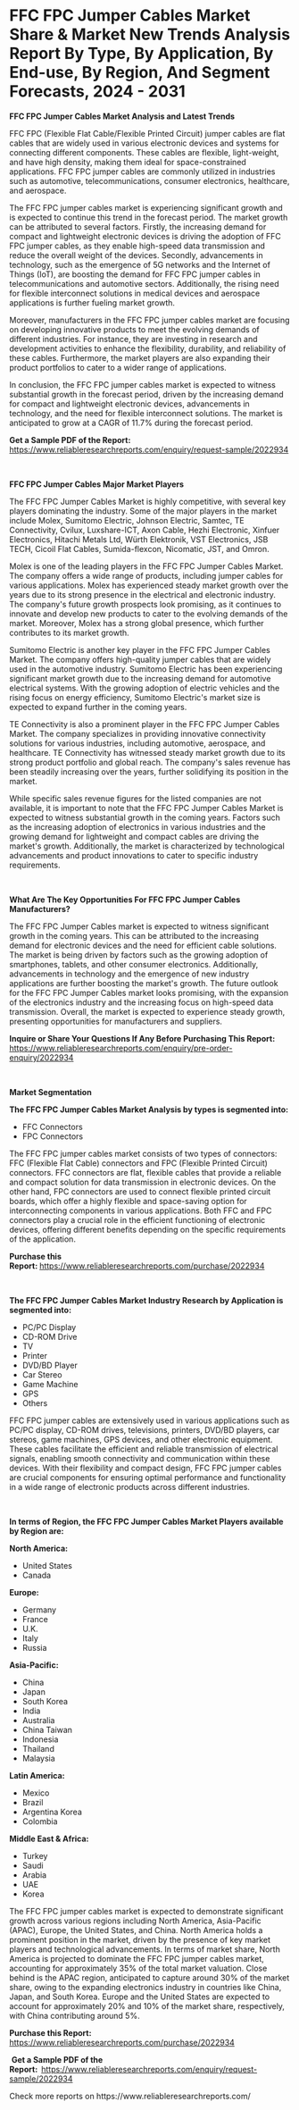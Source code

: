 <p><h1>FFC FPC Jumper Cables Market Share & Market New Trends Analysis Report By Type, By Application, By End-use, By Region, And Segment Forecasts, 2024 - 2031</h1></p><p><strong>FFC FPC Jumper Cables Market Analysis and Latest Trends</strong></p>
<p><p>FFC FPC (Flexible Flat Cable/Flexible Printed Circuit) jumper cables are flat cables that are widely used in various electronic devices and systems for connecting different components. These cables are flexible, light-weight, and have high density, making them ideal for space-constrained applications. FFC FPC jumper cables are commonly utilized in industries such as automotive, telecommunications, consumer electronics, healthcare, and aerospace.</p><p>The FFC FPC jumper cables market is experiencing significant growth and is expected to continue this trend in the forecast period. The market growth can be attributed to several factors. Firstly, the increasing demand for compact and lightweight electronic devices is driving the adoption of FFC FPC jumper cables, as they enable high-speed data transmission and reduce the overall weight of the devices. Secondly, advancements in technology, such as the emergence of 5G networks and the Internet of Things (IoT), are boosting the demand for FFC FPC jumper cables in telecommunications and automotive sectors. Additionally, the rising need for flexible interconnect solutions in medical devices and aerospace applications is further fueling market growth.</p><p>Moreover, manufacturers in the FFC FPC jumper cables market are focusing on developing innovative products to meet the evolving demands of different industries. For instance, they are investing in research and development activities to enhance the flexibility, durability, and reliability of these cables. Furthermore, the market players are also expanding their product portfolios to cater to a wider range of applications.</p><p>In conclusion, the FFC FPC jumper cables market is expected to witness substantial growth in the forecast period, driven by the increasing demand for compact and lightweight electronic devices, advancements in technology, and the need for flexible interconnect solutions. The market is anticipated to grow at a CAGR of 11.7% during the forecast period.</p></p>
<p><strong>Get a Sample PDF of the Report:&nbsp;</strong> <a href="https://www.reliableresearchreports.com/enquiry/request-sample/2022934">https://www.reliableresearchreports.com/enquiry/request-sample/2022934</a></p>
<p>&nbsp;</p>
<p><strong>FFC FPC Jumper Cables Major Market Players</strong></p>
<p><p>The FFC FPC Jumper Cables Market is highly competitive, with several key players dominating the industry. Some of the major players in the market include Molex, Sumitomo Electric, Johnson Electric, Samtec, TE Connectivity, Cvilux, Luxshare-ICT, Axon Cable, Hezhi Electronic, Xinfuer Electronics, Hitachi Metals Ltd, Würth Elektronik, VST Electronics, JSB TECH, Cicoil Flat Cables, Sumida-flexcon, Nicomatic, JST, and Omron.</p><p>Molex is one of the leading players in the FFC FPC Jumper Cables Market. The company offers a wide range of products, including jumper cables for various applications. Molex has experienced steady market growth over the years due to its strong presence in the electrical and electronic industry. The company's future growth prospects look promising, as it continues to innovate and develop new products to cater to the evolving demands of the market. Moreover, Molex has a strong global presence, which further contributes to its market growth.</p><p>Sumitomo Electric is another key player in the FFC FPC Jumper Cables Market. The company offers high-quality jumper cables that are widely used in the automotive industry. Sumitomo Electric has been experiencing significant market growth due to the increasing demand for automotive electrical systems. With the growing adoption of electric vehicles and the rising focus on energy efficiency, Sumitomo Electric's market size is expected to expand further in the coming years.</p><p>TE Connectivity is also a prominent player in the FFC FPC Jumper Cables Market. The company specializes in providing innovative connectivity solutions for various industries, including automotive, aerospace, and healthcare. TE Connectivity has witnessed steady market growth due to its strong product portfolio and global reach. The company's sales revenue has been steadily increasing over the years, further solidifying its position in the market.</p><p>While specific sales revenue figures for the listed companies are not available, it is important to note that the FFC FPC Jumper Cables Market is expected to witness substantial growth in the coming years. Factors such as the increasing adoption of electronics in various industries and the growing demand for lightweight and compact cables are driving the market's growth. Additionally, the market is characterized by technological advancements and product innovations to cater to specific industry requirements.</p></p>
<p>&nbsp;</p>
<p><strong>What Are The Key Opportunities For FFC FPC Jumper Cables Manufacturers?</strong></p>
<p><p>The FFC FPC Jumper Cables market is expected to witness significant growth in the coming years. This can be attributed to the increasing demand for electronic devices and the need for efficient cable solutions. The market is being driven by factors such as the growing adoption of smartphones, tablets, and other consumer electronics. Additionally, advancements in technology and the emergence of new industry applications are further boosting the market's growth. The future outlook for the FFC FPC Jumper Cables market looks promising, with the expansion of the electronics industry and the increasing focus on high-speed data transmission. Overall, the market is expected to experience steady growth, presenting opportunities for manufacturers and suppliers.</p></p>
<p><strong>Inquire or Share Your Questions If Any Before Purchasing This Report:</strong> <a href="https://www.reliableresearchreports.com/enquiry/pre-order-enquiry/2022934">https://www.reliableresearchreports.com/enquiry/pre-order-enquiry/2022934</a></p>
<p>&nbsp;</p>
<p><strong>Market Segmentation</strong></p>
<p><strong>The FFC FPC Jumper Cables Market Analysis by types is segmented into:</strong></p>
<p><ul><li>FFC Connectors</li><li>FPC Connectors</li></ul></p>
<p><p>The FFC FPC jumper cables market consists of two types of connectors: FFC (Flexible Flat Cable) connectors and FPC (Flexible Printed Circuit) connectors. FFC connectors are flat, flexible cables that provide a reliable and compact solution for data transmission in electronic devices. On the other hand, FPC connectors are used to connect flexible printed circuit boards, which offer a highly flexible and space-saving option for interconnecting components in various applications. Both FFC and FPC connectors play a crucial role in the efficient functioning of electronic devices, offering different benefits depending on the specific requirements of the application.</p></p>
<p><strong>Purchase this Report:&nbsp;</strong><a href="https://www.reliableresearchreports.com/purchase/2022934">https://www.reliableresearchreports.com/purchase/2022934</a></p>
<p>&nbsp;</p>
<p><strong>The FFC FPC Jumper Cables Market Industry Research by Application is segmented into:</strong></p>
<p><ul><li>PC/PC Display</li><li>CD-ROM Drive</li><li>TV</li><li>Printer</li><li>DVD/BD Player</li><li>Car Stereo</li><li>Game Machine</li><li>GPS</li><li>Others</li></ul></p>
<p><p>FFC FPC jumper cables are extensively used in various applications such as PC/PC display, CD-ROM drives, televisions, printers, DVD/BD players, car stereos, game machines, GPS devices, and other electronic equipment. These cables facilitate the efficient and reliable transmission of electrical signals, enabling smooth connectivity and communication within these devices. With their flexibility and compact design, FFC FPC jumper cables are crucial components for ensuring optimal performance and functionality in a wide range of electronic products across different industries.</p></p>
<p>&nbsp;</p>
<p><strong>In terms of Region, the FFC FPC Jumper Cables Market Players available by Region are:</strong></p>
<p>
    <p> <strong> North America: </strong>
        <ul>
            <li>United States</li>
            <li>Canada</li>
        </ul>
        </p> 
    <p> <strong> Europe: </strong>
        <ul>
            <li>Germany</li>
            <li>France</li>
            <li>U.K.</li>
            <li>Italy</li>
            <li>Russia</li>
        </ul>
        </p> 
    <p> <strong> Asia-Pacific: </strong>
        <ul>
            <li>China</li>
            <li>Japan</li>
            <li>South Korea</li>
            <li>India</li>
            <li>Australia</li>
            <li>China Taiwan</li>
            <li>Indonesia</li>
            <li>Thailand</li>
            <li>Malaysia</li>
        </ul>
        </p> 
    <p> <strong> Latin America: </strong>
        <ul>
            <li>Mexico</li>
            <li>Brazil</li>
            <li>Argentina Korea</li>
            <li>Colombia</li>
        </ul>
        </p> 
    <p> <strong> Middle East & Africa: </strong>
        <ul>
            <li>Turkey</li>
            <li>Saudi</li>
            <li>Arabia</li>
            <li>UAE</li>
            <li>Korea</li>
        </ul>
    </p>
    </p>
<p><p>The FFC FPC jumper cables market is expected to demonstrate significant growth across various regions including North America, Asia-Pacific (APAC), Europe, the United States, and China. North America holds a prominent position in the market, driven by the presence of key market players and technological advancements. In terms of market share, North America is projected to dominate the FFC FPC jumper cables market, accounting for approximately 35% of the total market valuation. Close behind is the APAC region, anticipated to capture around 30% of the market share, owing to the expanding electronics industry in countries like China, Japan, and South Korea. Europe and the United States are expected to account for approximately 20% and 10% of the market share, respectively, with China contributing around 5%.</p></p>
<p><strong>Purchase this Report: </strong><a href="https://www.reliableresearchreports.com/purchase/2022934">https://www.reliableresearchreports.com/purchase/2022934</a></p>
<p>&nbsp;<strong>Get a Sample PDF of the Report:&nbsp;&nbsp;</strong><a href="https://www.reliableresearchreports.com/enquiry/request-sample/2022934">https://www.reliableresearchreports.com/enquiry/request-sample/2022934</a></p>
<p><strong></strong></p>
<p>Check more reports on https://www.reliableresearchreports.com/</p>